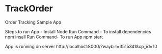 # TrackOrder
Order Tracking Sample App

Steps to run App -
Install Node
Run Command - To install dependencies
npm insall
Run Command- To run App
npm start

App is running on server 
http://localhost:8000/?waybill=3515341&cp_id=10
